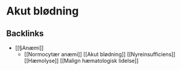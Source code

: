 # Akut blødning

## Backlinks
* [[§Anæmi]]
	* [[Normocytær anæmi]]
	[[Akut blødning]]
	[[Nyreinsufficiens]]
	[[Hæmolyse]]
	[[Malign hæmatologisk lidelse]]

<!-- {BearID:38033A08-48C5-4CF1-B2F0-E2ACA449CD19-43570-0000592EE0A4E110} -->
